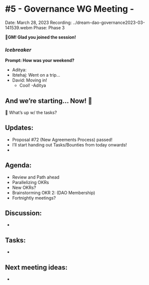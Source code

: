 # #5 - Governance WG Meeting -

Date: March 28, 2023
Recording: ../dream-dao-governance2023-03-141539.webm
Phase: Phase 3

🌱**GM! Glad you joined the session!** 

### *Icebreaker*

**Prompt: How was your weekend?**

- Aditya:
- Ibtehaj: Went on a trip…
- David: Moving in!
    - Cool! -Aditya

## And we’re starting... Now! 🚀

<aside>
📢 What’s up w/ the tasks?

## Updates:

- Proposal #72 (New Agreements Process) passed!
- I’ll start handing out Tasks/Bounties from today onwards!
- 
</aside>

## Agenda:

- Review and Path ahead
- Parallelizing OKRs
- New OKRs?
- Brainstorming OKR 2: (DAO Membership)
- Fortnightly meetings?

## Discussion:

- 

## Tasks:

- 

## **Next meeting ideas:**

-